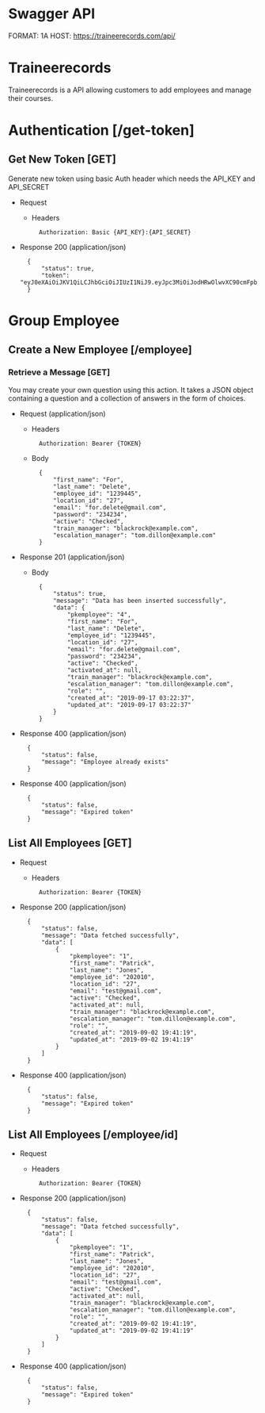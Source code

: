 # Swagger API
FORMAT: 1A
HOST:  https://traineerecords.com/api/

# Traineerecords 

Traineerecords is a API allowing customers to add employees and manage their courses.


# Authentication [/get-token]

## Get New Token [GET]

Generate new token using basic Auth header which needs the API_KEY and API_SECRET

+ Request

    + Headers

            Authorization: Basic {API_KEY}:{API_SECRET}

+ Response 200 (application/json)

        {
            "status": true,
            "token": "eyJ0eXAiOiJKV1QiLCJhbGciOiJIUzI1NiJ9.eyJpc3MiOiJodHRwOlwvXC90cmFpbmVlcmVjb3Jkcy5jb21cL29tcyIsImF1ZCI6ImFsZXJrLnN0YXJAZ21haWwuY29tIiwiaWF0IjoxNTY4Njg2ODA0LCJleHAiOjE1Njg2OTA0MDR9._h3ghav3O94j4jkefwOIuRZjOWuYYCOCk7LG2q9k08c"
        }

# Group Employee

## Create a New Employee [/employee]

### Retrieve a Message [GET]

You may create your own question using this action. It takes a JSON
object containing a question and a collection of answers in the
form of choices.

+ Request (application/json)

    + Headers
    
            Authorization: Bearer {TOKEN}
    
    + Body
    
            {
                "first_name": "For",
                "last_name": "Delete",
                "employee_id": "1239445",
                "location_id": "27",
                "email": "for.delete@gmail.com",
                "password": "234234",
                "active": "Checked",
                "train_manager": "blackrock@example.com",
                "escalation_manager": "tom.dillon@example.com"
            }

+ Response 201 (application/json)

    + Body

            {
                "status": true,
                "message": "Data has been inserted successfully",
                "data": {
                    "pkemployee": "4",
                    "first_name": "For",
                    "last_name": "Delete",
                    "employee_id": "1239445",
                    "location_id": "27",
                    "email": "for.delete@gmail.com",
                    "password": "234234",
                    "active": "Checked",
                    "activated_at": null,
                    "train_manager": "blackrock@example.com",
                    "escalation_manager": "tom.dillon@example.com",
                    "role": "",
                    "created_at": "2019-09-17 03:22:37",
                    "updated_at": "2019-09-17 03:22:37"
                }
            }

+ Response 400 (application/json)

        {
            "status": false,
            "message": "Employee already exists"
        }

+ Response 400 (application/json)

        {
            "status": false,
            "message": "Expired token"
        }

## List All Employees [GET]

+ Request

    + Headers

            Authorization: Bearer {TOKEN}

+ Response 200 (application/json)

        {
            "status": false,
            "message": "Data fetched successfully",
            "data": [
                {
                    "pkemployee": "1",
                    "first_name": "Patrick",
                    "last_name": "Jones",
                    "employee_id": "202010",
                    "location_id": "27",
                    "email": "test@gmail.com",
                    "active": "Checked",
                    "activated_at": null,
                    "train_manager": "blackrock@example.com",
                    "escalation_manager": "tom.dillon@example.com",
                    "role": "",
                    "created_at": "2019-09-02 19:41:19",
                    "updated_at": "2019-09-02 19:41:19"
                }
            ]
        }
        
+ Response 400 (application/json)

        {
            "status": false,
            "message": "Expired token"
        }

## List All Employees <DELETE> [/employee/id]

+ Request

    + Headers

            Authorization: Bearer {TOKEN}

+ Response 200 (application/json)

        {
            "status": false,
            "message": "Data fetched successfully",
            "data": [
                {
                    "pkemployee": "1",
                    "first_name": "Patrick",
                    "last_name": "Jones",
                    "employee_id": "202010",
                    "location_id": "27",
                    "email": "test@gmail.com",
                    "active": "Checked",
                    "activated_at": null,
                    "train_manager": "blackrock@example.com",
                    "escalation_manager": "tom.dillon@example.com",
                    "role": "",
                    "created_at": "2019-09-02 19:41:19",
                    "updated_at": "2019-09-02 19:41:19"
                }
            ]
        }
        
+ Response 400 (application/json)

        {
            "status": false,
            "message": "Expired token"
        }
